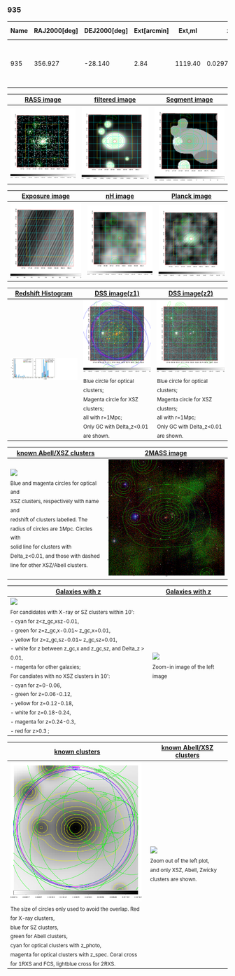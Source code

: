 <div STYLE="page-break-after: always;"></div>

### 935

|Name|RAJ2000[deg]|DEJ2000[deg] |Ext[arcmin]| Ext,ml | z | z_src| C|GC(XSZ,Delta_z<0.01)| GC(OPT,Delta_z<0.01)|GC| R_sig[arcmin] | R500[arcmin] | R500[Mpc]| CRsig[c/s] | CR500[c/s] |L500[1E44 erg/s]|F500[1E-12 erg/s/cm^2]| M500[1E14 Msun]|Tx[keV]|Cnt_sig|Beta|Rc[arcmin]|Comment|Alias|
|---|---|---|---|---|---|------|---|--------|---------|----------|---|---|---|---|---|---|---|---|---|---|---|---|---|---|
|935| 356.927| -28.140| 2.84| 1119.40| 0.0297(0.005)| z1, z_xsz| B| MCXC, PSZ2, Tar, XB| A, N| A, MCXC, N, PSZ2, Tar, W, XB| 35.650| 26.767| 0.955| 3.072(0.137)| 2.950(0.131)| 1.176(0.028)| 58.087(1.399)| 2.55(0.03)| 3.85(0.03)| 1001.5| 0.614(-0.010+0.010)| 3.093(-0.159+0.166)| -| k359|

|[RASS image](../image/935/935_img.pdf)|[filtered image](../image/935/935_fil.pdf)|[Segment image](../image/935/935_seg.pdf)|
|-------------------|--------------------|-------------------|
| <img src="../image/935/935_img.png" width="300">  | <img src="../image/935/935_fil.png" width="300">   | <img src="../image/935/935_seg.png" width="300">  |

|[Exposure image](../image/935/935_mex.pdf)| [nH image](../image/935/935_nh.pdf)| [Planck image](../image/935/935_p.pdf)|
|-------------------|--------------------|-------------------|
|<img src="../image/935/935_mex.png" width="300">   | <img src="../image/935/935_nh.png" width="300">    | <img src="../image/935/935_p.png" width="300"> |

|[Redshift Histogram](../image/935/935_zg.pdf) | [DSS image(z1)](../image/935/935_dss_z1.pdf)      |  [DSS image(z2)](../image/935/935_dss_z2.pdf)    |
|-------------------|--------------------|-------------------|
|<img src="../image/935/935_zg.png" width="300"> |<img src="../image/935/935_dss_z1.png" width="300"> <sub><br>Blue circle for optical clusters; <br>Magenta circle for XSZ clusters; <br>all with r=1Mpc; <br>Only GC with Delta_z<0.01 are shown. </sub>| <img src="../image/935/935_dss_z2.png" width="300"><sub><br>Blue circle for optical clusters; <br>Magenta circle for XSZ clusters; <br>all with r=1Mpc; <br>Only GC with Delta_z<0.01 are shown. </sub> |

|[known Abell/XSZ clusters](../image/935/935_m.pdf) | [2MASS image](../image/935/935_2mass.pdf)      |
|-------------------|-------------------|
|<img src=../image/935/935_m.png width="300"> <br><sub>Blue and magenta circles for optical and <br>XSZ clusters, respectively with name and <br>redshift of clusters labelled. The <br>radius of circles are 1Mpc. Circles with <br>solid line for clusters with <br>Delta_z<0.01, and those with dashed <br>line for other XSZ/Abell clusters.        </sub>|<img src="../image/935/935_2mass.png" width="300">  |

|[Galaxies with z](../image/935/935_opt_ned.pdf) |[Galaxies with z](../image/935/935_opt_ned_zoom.pdf) |
|-------------------|-------------------|
| <img src=../image/935/935_opt_ned.png width="300"> <br><sub> For candidates with X-ray or SZ clusters within 10': <br> - cyan for z<z_gc,xsz-0.01, <br> - green for z=z_gc,x-0.01~ z_gc,x+0.01, <br> - yellow for z=z_gc,sz-0.01~ z_gc,sz+0.01, <br> - white for z between z_gc,x and z_gc,sz, and Delta_z > 0.01, <br> - magenta for other galaxies; <br>For candiates with no XSZ clusters in 10': <br> - cyan for z=0-0.06, <br> - green for z=0.06-0.12, <br> - yellow for z=0.12-0.18, <br> - white for z=0.18-0.24, <br> - magenta for z=0.24-0.3, <br> - red for z>0.3 ;  </sub>|<img src=../image/935/935_opt_ned_zoom.png width="300">  <br><sub> Zoom-in image of the left image</sub>|

|[known clusters](../image/935/935_gc.pdf) |[known Abell/XSZ clusters](../image/935/935_gc_large.pdf) |
|-------------------|-------------------|
| <img src=../image/935/935_gc.png width="300"> <br><sub> The size of circles only used to avoid the overlap. Red for X-ray clusters, <br> blue for SZ clusters, <br> green for Abell clusters, <br> cyan for optical clusters with z_photo, <br> magenta for optical clusters with z_spec. Coral cross for 1RXS and FCS, lightblue cross for 2RXS. </sub>|<img src=../image/935/935_gc_large.png width="300"> <br><sub> Zoom out of the left plot, <br> and only XSZ, Abell, Zwicky clusters are shown. </sub> |



